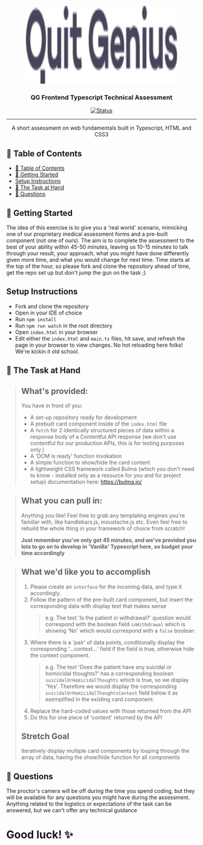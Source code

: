 <p align="center">
  <a href="" rel="noopener">
 <img width=400px height=205px src="./LogoDark.svg" alt="Project logo"></a>
</p>

<h3 align="center">QG Frontend Typescript Technical Assessment</h3>

<div align="center">

[![Status](https://img.shields.io/badge/status-active-success.svg)]()

</div>

---

<p align="center"> A short assessment on web fundamentals built in Typescript, HTML and CSS3
    <br> 
</p>

## 📝 Table of Contents

-   [📝 Table of Contents](#-table-of-contents)
-   [🏁 Getting Started <a name = "getting_started"></a>](#-getting-started-)
-   [Setup Instructions](#setup-instructions)
-   [🎈 The Task at Hand <a name="task"></a>](#-the-task-at-hand-)
-   [🧐 Questions <a name = "questions"></a>](#-questions-)

## 🏁 Getting Started <a name = "getting_started"></a>

The idea of this exercise is to give you a 'real world' scenario, mimicking one of our proprietary medical assessment forms and a pre-built component (not one of ours). The aim is to complete the assessment to the best of your ability within 45-50 minutes, leaving us 10-15 minutes to talk through your result, your approach, what you might have done differently given more time, and what you would change for next time. Time starts at the top of the hour, so please fork and clone the repository ahead of time, get the repo set up but don't jump the gun on the task ;)

## Setup Instructions

-   Fork and clone the repository
-   Open in your IDE of choice
-   Run `npm install`
-   Run `npm run watch` in the root directory
-   Open `index.html` in your browser
-   Edit either the `index.html` and `main.ts` files, hit save, and refresh the page in your browser to view changes. No hot reloading here folks! We're kickin it old school.

## 🎈 The Task at Hand <a name="task"></a>

> ## What's provided:
>
> You have in front of you:
>
> -   A set-up repository ready for development
> -   A prebuilt card component inside of the `index.html` file
> -   A `fetch` for 2 identically structured pieces of data within a response body of a Contentful API response (we don't use contentful for our production APIs, this is for testing purposes only.)
> -   A 'DOM is ready' function invokation
> -   A simple function to show/hide the card content
> -   A lightweight CSS framework called Bulma (which you don't need to know - installed only as a resource for you and for project setup) documentation here: https://bulma.io/

> ## What you can pull in:
>
> Anything you like! Feel free to grab any templating engines you're familiar with, like handlebars.js, moustache.js etc.
> Even feel free to rebuild the whole thing in your framework of choice from scratch!
>
> **Just remember you've only got 45 minutes, and we've provided you lots to go on to develop in 'Vanilla' Typescript here, so budget your time accordingly**

> ## What we'd like you to accomplish
>
> 1. Please create an `interface` for the incoming data, and type it accordingly.
> 2. Follow the pattern of the pre-built card component, but insert the corresponding data with display text that makes sense
>     > e.g. The text 'Is the patient in withdrawal?' question would correspond with the boolean field `inWithdrawal` which is showing 'No' which would correspond with a `false` boolean
> 3. Where there is a 'pair' of data points, conditionally display the corresponding '...context...' field if the field is true, otherwise hide the context component.
>     > e.g. The text 'Does the patient have any suicidal or homocidal thoughts?' has a corresponding boolean `suicidalOrHomicidalThoughts` which is true, so we display 'Yes'. Therefore we would display the corresponding `suicidalOrHomicidalThoughtsContext` field below it as exemplified in the existing card component.
> 4. Replace the hard-coded values with those returned from the API
> 5. Do this for one piece of 'content' returned by the API
>
> ## Stretch Goal
>
> Iteratively display multiple card components by looping through the array of data, having the show/hide function for all components

## 🧐 Questions <a name = "questions"></a>

The proctor's camera will be off during the time you spend coding, but they will be available for any questions you might have during the assessment. Anything related to the logistics or expectations of the task can be answered, but we can't offer any technical guidance

# Good luck! ✨
